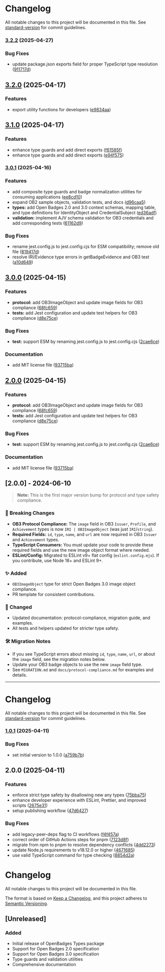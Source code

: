 # Changelog

All notable changes to this project will be documented in this file. See [standard-version](https://github.com/conventional-changelog/standard-version) for commit guidelines.

### [3.2.2](https://github.com/rollercoaster-dev/openbadges-types/compare/v3.2.0...v3.2.2) (2025-04-27)


### Bug Fixes

* update package.json exports field for proper TypeScript type resolution ([911717d](https://github.com/rollercoaster-dev/openbadges-types/commit/911717d80ea288ba5232a6fa714747421a23457a))

## [3.2.0](https://github.com/rollercoaster-dev/openbadges-types/compare/v3.1.0...v3.2.0) (2025-04-17)


### Features

* export utility functions for developers ([e9834aa](https://github.com/rollercoaster-dev/openbadges-types/commit/e9834aa3adfb2fdba0322101d41c10c56e8a5c6c))

## [3.1.0](https://github.com/rollercoaster-dev/openbadges-types/compare/v3.0.2...v3.1.0) (2025-04-17)


### Features

* enhance type guards and add direct exports ([f61585f](https://github.com/rollercoaster-dev/openbadges-types/commit/f61585fad4ac70cc68ef89ff47dc4cf80ebfd71f))
* enhance type guards and add direct exports ([e94f575](https://github.com/rollercoaster-dev/openbadges-types/commit/e94f575b6c10d763744f1e367df353c5e7079cd1))

### [3.0.1](https://github.com/rollercoaster-dev/openbadges-types/compare/v3.0.0...v3.0.1) (2025-04-16)


### Features

* add composite type guards and badge normalization utilities for consuming applications ([ee8cd10](https://github.com/rollercoaster-dev/openbadges-types/commit/ee8cd107263e38c33bb90ec25fe8e0e427caaa67))
* expand OB2 sample objects, validation tests, and docs ([d96caa5](https://github.com/rollercoaster-dev/openbadges-types/commit/d96caa52b843ef25e876b1b141bf5a46716b5d40))
* **types:** add Open Badges 2.0 and 3.0 context schemas, mapping table, and type definitions for IdentityObject and CredentialSubject ([ed36adf](https://github.com/rollercoaster-dev/openbadges-types/commit/ed36adfe557a0470dd9670c45aceab88f9541016))
* **validation:** implement AJV schema validation for OB3 credentials and add corresponding tests ([61162d9](https://github.com/rollercoaster-dev/openbadges-types/commit/61162d93154afba0b1c6cc8b759731d5b052c0ad))


### Bug Fixes

* rename jest.config.js to jest.config.cjs for ESM compatibility; remove old file ([819417d](https://github.com/rollercoaster-dev/openbadges-types/commit/819417d30dba7c24c0f5a3d82038a770d50a0797))
* resolve IRI/Evidence type errors in getBadgeEvidence and OB3 test ([a10d649](https://github.com/rollercoaster-dev/openbadges-types/commit/a10d649313217526e923ac849882d71424592fce))

## [3.0.0](https://github.com/rollercoaster-dev/openbadges-types/compare/v1.0.1...v3.0.0) (2025-04-15)


### Features

* **protocol:** add OB3ImageObject and update image fields for OB3 compliance ([68fc659](https://github.com/rollercoaster-dev/openbadges-types/commit/68fc6590da3e01fba913518609a5c6dfb70769b4))
* **tests:** add Jest configuration and update test helpers for OB3 compliance ([d8e75ce](https://github.com/rollercoaster-dev/openbadges-types/commit/d8e75ce6b976dbc9447f244bf649ada14a26eace))


### Bug Fixes

* **test:** support ESM by renaming jest.config.js to jest.config.cjs ([2cae6ce](https://github.com/rollercoaster-dev/openbadges-types/commit/2cae6ce97aac15e053a3af8410c56211e6f8368b))


### Documentation

* add MIT license file ([93715ba](https://github.com/rollercoaster-dev/openbadges-types/commit/93715baf3d512b67a5d818bc77ec3b49833f6b27))

## [2.0.0](https://github.com/rollercoaster-dev/openbadges-types/compare/v1.0.1...v2.0.0) (2025-04-15)


### Features

* **protocol:** add OB3ImageObject and update image fields for OB3 compliance ([68fc659](https://github.com/rollercoaster-dev/openbadges-types/commit/68fc6590da3e01fba913518609a5c6dfb70769b4))
* **tests:** add Jest configuration and update test helpers for OB3 compliance ([d8e75ce](https://github.com/rollercoaster-dev/openbadges-types/commit/d8e75ce6b976dbc9447f244bf649ada14a26eace))


### Bug Fixes

* **test:** support ESM by renaming jest.config.js to jest.config.cjs ([2cae6ce](https://github.com/rollercoaster-dev/openbadges-types/commit/2cae6ce97aac15e053a3af8410c56211e6f8368b))


### Documentation

* add MIT license file ([93715ba](https://github.com/rollercoaster-dev/openbadges-types/commit/93715baf3d512b67a5d818bc77ec3b49833f6b27))

## [2.0.0] - 2024-06-10

> **Note:** This is the first major version bump for protocol and type safety compliance.

### 🚨 Breaking Changes
- **OB3 Protocol Compliance:** The `image` field in OB3 `Issuer`, `Profile`, and `Achievement` types is now `IRI | OB3ImageObject` (was just `IRI`/`string`).
- **Required Fields:** `id`, `type`, `name`, and `url` are now required in OB3 `Issuer` and `Achievement` types.
- **TypeScript Consumers:** You must update your code to provide these required fields and use the new image object format where needed.
- **ESLint/Config:** Migrated to ESLint v9+ flat config (`eslint.config.mjs`). If you contribute, use Node 18+ and ESLint 9+.

### ✨ Added
- `OB3ImageObject` type for strict Open Badges 3.0 image object compliance.
- PR template for consistent contributions.

### 📝 Changed
- Updated documentation: protocol-compliance, migration guide, and examples.
- All tests and helpers updated for stricter type safety.

### 🛠 Migration Notes
- If you see TypeScript errors about missing `id`, `type`, `name`, `url`, or about the `image` field, see the migration notes below.
- Update your OB3 badge objects to use the new `image` field type.
- See `MIGRATION.md` and `docs/protocol-compliance.md` for examples and details.

---

# Changelog

All notable changes to this project will be documented in this file. See [standard-version](https://github.com/conventional-changelog/standard-version) for commit guidelines.

### [1.0.1](https://github.com/rollercoaster-dev/openbadges-types/compare/v2.0.0...v1.0.1) (2025-04-11)


### Bug Fixes

* set initial version to 1.0.0 ([a759b7b](https://github.com/rollercoaster-dev/openbadges-types/commit/a759b7b60bafc0acd1627f3abca92be9b0313c09))

## 2.0.0 (2025-04-11)


### Features

* enforce strict type safety by disallowing new any types ([75bba75](https://github.com/rollercoaster-dev/openbadges-types/commit/75bba7520fc386323ba1441a92f04387935d2fc8))
* enhance developer experience with ESLint, Prettier, and improved scripts ([2675e31](https://github.com/rollercoaster-dev/openbadges-types/commit/2675e3165c05a68624ac9e6deda185eb20da6a03))
* setup publishing workflow ([47d6427](https://github.com/rollercoaster-dev/openbadges-types/commit/47d6427d4e5a9fb215c8c83c109d6911c6010ce6))


### Bug Fixes

* add legacy-peer-deps flag to CI workflows ([f4f457a](https://github.com/rollercoaster-dev/openbadges-types/commit/f4f457a027182cd4cbc8b340e09efd044dd47514))
* correct order of GitHub Actions steps for pnpm ([7123d8f](https://github.com/rollercoaster-dev/openbadges-types/commit/7123d8f3e23819e75f023198e0d0b13843da71f1))
* migrate from npm to pnpm to resolve dependency conflicts ([4dd2273](https://github.com/rollercoaster-dev/openbadges-types/commit/4dd22735adc31eb06f70e88ce256a96a276ea64d))
* update Node.js requirements to v18.12.0 or higher ([4671685](https://github.com/rollercoaster-dev/openbadges-types/commit/4671685c1db334ae7bf8c2471bb0ebb915f735c7))
* use valid TypeScript command for type checking ([8854d2a](https://github.com/rollercoaster-dev/openbadges-types/commit/8854d2a39e7d7e69be72ebb3c092b5d2cde080a0))

# Changelog

All notable changes to this project will be documented in this file.

The format is based on [Keep a Changelog](https://keepachangelog.com/en/1.0.0/),
and this project adheres to [Semantic Versioning](https://semver.org/spec/v2.0.0.html).

## [Unreleased]

### Added
- Initial release of OpenBadges Types package
- Support for Open Badges 2.0 specification
- Support for Open Badges 3.0 specification
- Type guards and validation utilities
- Comprehensive documentation
